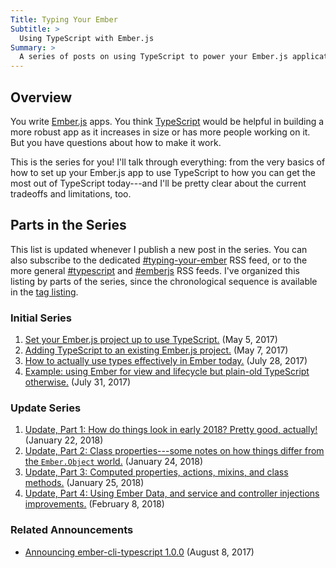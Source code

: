 ```yaml
---
Title: Typing Your Ember
Subtitle: >
  Using TypeScript with Ember.js
Summary: >
  A series of posts on using TypeScript to power your Ember.js applications—everything from getting started to useful patterns for structuring your apps.
---
```


## Overview

You write [Ember.js] apps. You think [TypeScript] would be helpful in building a more robust app as it increases in size or has more people working on it. But you have questions about how to make it work.

[ember.js]: https://emberjs.com
[typescript]: http://www.typescriptlang.org

This is the series for you! I'll talk through everything: from the very basics of how to set up your Ember.js app to use TypeScript to how you can get the most out of TypeScript today---and I'll be pretty clear about the current tradeoffs and limitations, too.

## Parts in the Series

This list is updated whenever I publish a new post in the series. You can also subscribe to the dedicated [#typing-your-ember] RSS feed, or to the more general [#typescript] and [#emberjs] RSS feeds. I've organized this listing by parts of the series, since the chronological sequence is available in the [tag listing].

[#typing-your-ember]: /feeds/typing-your-ember.xml
[#typescript]: /feeds/typescript.xml
[#emberjs]: /feeds/emberjs.xml
[tag listing]: http://www.chriskrycho.com/typing-your-ember/

### Initial Series

1. [Set your Ember.js project up to use TypeScript.][pt1] (May 5, 2017)
2. [Adding TypeScript to an existing Ember.js project.][pt2] (May 7, 2017)
3. [How to actually use types effectively in Ember today.][pt3] (July 28, 2017)
4. [Example: using Ember for view and lifecycle but plain-old TypeScript otherwise.][pt4] (July 31, 2017)

[pt1]: /2017/typing-your-ember-part-1.html
[pt2]: /2017/typing-your-ember-part-2.html
[pt3]: /2017/typing-your-ember-part-3.html
[pt4]: /2017/typing-your-ember-part-4.html

### Update Series

1. [Update, Part 1: How do things look in early 2018? Pretty good, actually!][up1] (January 22, 2018)
2. [Update, Part 2: Class properties---some notes on how things differ from the `Ember.Object` world.][up2] (January 24, 2018)
3. [Update, Part 3: Computed properties, actions, mixins, and class methods.][up3] (January 25, 2018)
4. [Update, Part 4: Using Ember Data, and service and controller injections improvements.][up4] (February 8, 2018)

[up1]: /2018/typing-your-ember-update-part-1.html
[up2]: /2018/typing-your-ember-update-part-2.html
[up3]: /2018/typing-your-ember-update-part-3.html
[up4]: /2018/typing-your-ember-update-part-4.html

### Related Announcements

* [Announcing ember-cli-typescript 1.0.0][1.0.0] (August 8, 2017)

[1.0.0]: /2017/announcing-ember-cli-typescript-100.html
[1.0.0]: /2018/announcing-ember-cli-typescript-110.html
